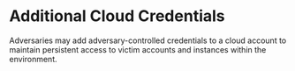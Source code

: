 # Additional Cloud Credentials

Adversaries may add adversary-controlled credentials to a cloud account to maintain persistent access to victim accounts and instances within the environment.